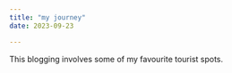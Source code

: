 ```yaml
---
title: "my journey"
date: 2023-09-23

---
```


This blogging involves some of my favourite tourist spots.
